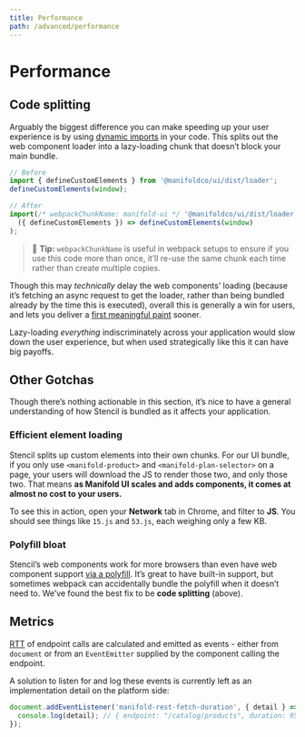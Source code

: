 ```yaml
---
title: Performance
path: /advanced/performance
---
```


# Performance

## Code splitting

Arguably the biggest difference you can make speeding up your user experience
is by using [dynamic imports][import] in your code. This splits out the web
component loader into a lazy-loading chunk that doesn’t block your main
bundle.

```js
// Before
import { defineCustomElements } from '@manifoldco/ui/dist/loader';
defineCustomElements(window);

// After
import(/* webpackChunkName: manifold-ui */ '@manifoldco/ui/dist/loader').then(
  ({ defineCustomElements }) => defineCustomElements(window)
);
```

> 💁 **Tip:** `webpackChunkName` is useful in webpack setups to ensure if you use
> this code more than once, it’ll re-use the same chunk each time rather than
> create multiple copies.

Though this may _technically_ delay the web components’ loading (because it’s
fetching an async request to get the loader, rather than being bundled
already by the time this is executed), overall this is generally a win for
users, and lets you deliver a [first meaningful paint][fmp] sooner.

Lazy-loading _everything_ indiscriminately across your application would slow
down the user experience, but when used strategically like this it can have
big payoffs.

[fmp]: https://developers.google.com/web/tools/lighthouse/audits/first-meaningful-paint
[import]: https://webpack.js.org/guides/code-splitting/#dynamic-imports
[stencil-browsers]: https://stenciljs.com/docs/browser-support
[rtt]: https://developer.mozilla.org/en-US/docs/Glossary/Round_Trip_Time_(RTT)

## Other Gotchas

Though there’s nothing actionable in this section, it’s nice to have a
general understanding of how Stencil is bundled as it affects your
application.

### Efficient element loading

Stencil splits up custom elements into their own chunks. For our UI bundle,
if you only use `<manifold-product>` and `<manifold-plan-selector>` on a
page, your users will download the JS to render those two, and only those
two. That means **as Manifold UI scales and adds components, it comes at
almost no cost to your users.**

To see this in action, open your **Network** tab in Chrome, and filter to
**JS**. You should see things like `15.js` and `53.js`, each weighing only a
few KB.

### Polyfill bloat

Stencil’s web components work for more browsers than even have web component
support [via a polyfill][stencil-browsers]. It’s great to have built-in
support, but sometimes webpack can accidentally bundle the polyfill when it
doesn’t need to. We’ve found the best fix to be **code splitting** (above).

## Metrics

[RTT][rtt] of endpoint calls are calculated and emitted as events - either from
`document` or from an `EventEmitter` supplied by the component calling the
endpoint.

A solution to listen for and log these events is currently left as an
implementation detail on the platform side:

```js
document.addEventListener('manifold-rest-fetch-duration', { detail } => {
  console.log(detail); // { endpoint: "/catalog/products", duration: 95 }
});
```
